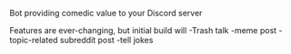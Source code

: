 Bot providing comedic value to your Discord server

Features are ever-changing, but initial build will
-Trash talk
-meme post
-topic-related subreddit post
-tell jokes
